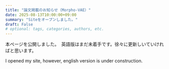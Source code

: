 ```yaml
---
title: "論文掲載のお知らせ（Morpho-VAE）"
date: 2025-08-13T10:00:00+09:00
summary: "Siteをオープンしました。"
draft: False
# optional: tags, categories, authors, etc.
---
```

本ページを公開しました。　英語版はまだ未着手です。徐々に更新しいていければと思います。

I opened my site, however, english version is under construction. 